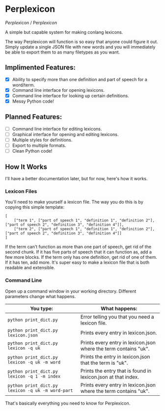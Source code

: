 # Perplexicon

*Perplex*icon / Perp*lexicon*

A simple but capable system for making conlang lexicons. 

The way Perplexicon will function is so easy that anyone could figure it out. Simply update a single JSON file with new words and you will immediately be able to export them to as many filetypes as you want.

## Implimented Features:

- [x] Ability to specify more than one definition and part of speech for a word/term.
- [x] Command line interface for opening lexicons.
- [x] Command line interface for looking up certain definitions.
- [x] Messy Python code!

## Planned Features:

- [ ] Command line interface for editing lexicons.
- [ ] Graphical interface for opening and editing lexicons.
- [ ] Multiple styles for definitions.
- [ ] Export to multiple formats.
- [ ] Clean Python code!

## How It Works

I'll have a better documentation later, but for now, here's how it works.

### Lexicon Files

You'll need to make yourself a lexicon file. The way you do this is by copying this simple template:

    [
        ["term 1", ["part of speech 1", "definition 1", "definition 2"], ["part of speech 2", "definition 3", "definition 4"]],
        ["term 2", ["part of speech 1", "definition 1", "definition 2"], ["part of speech 2", "definition 3", "definition 4"]]
    ]

If the term can't function as more than one part of speech, get rid of the second chunk. If it has five parts of speech that it can function as, add a few more blocks. If the term only has one definition, get rid of one of them. If it has ten, add more. It's super easy to make a lexicon file that is both readable and extensible.

### Command Line

Open up a command window in your working directory. Different parameters change what happens.

| You type:                                         | What happens:                                                    |
|---------------------------------------------------|------------------------------------------------------------------|
| `python print_dict.py`                            | Error telling you that you need a lexicon file.                  |
| `python print_dict.py lexicon.json`               | Prints every entry in lexicon.json.                              |
| `python print_dict.py lexicon -q uk`              | Prints every entry in lexicon.json where the term contains "uk". |
| `python print_dict.py lexicon -q uk -m word`      | Prints the entry in lexicon.json that the term is "uk".          |
| `python print_dict.py lexicon -q 1 -m index`      | Prints the entry that is found in lexicon.json at that index.    |
| `python print_dict.py lexicon -q uk -m word-part` | Prints every entry in lexicon.json where the term contains "uk". |

That's basically everything you need to know for Perplexicon.
